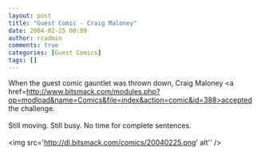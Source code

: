 ```yaml
---
layout: post
title: "Guest Comic - Craig Maloney"
date: 2004-02-25 00:09
author: rcadmin
comments: true
categories: [Guest Comics]
tags: []
---
```

When the guest comic gauntlet was thrown down, Craig Maloney <a href=http://www.bitsmack.com/modules.php?op=modload&name=Comics&file=index&action=comic&id=388>accepted the challenge.</a>
<br />
<br />
Still moving. Still busy. No time for complete sentences. <br /><br /><!--more--><img src='http://dl.bitsmack.com/comics/20040225.png' alt'' />
